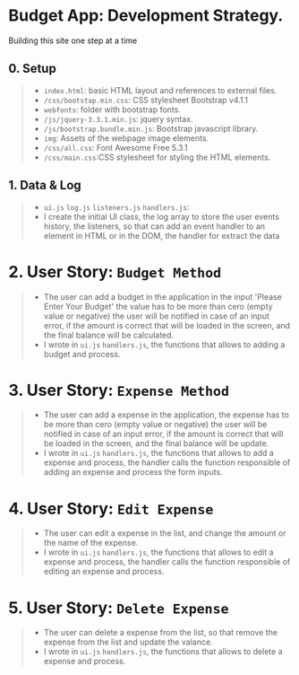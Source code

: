 # Budget App: Development Strategy. 
Building this site one step at a time

## 0. Setup

> * `index.html`: basic HTML layout and references to external files.
> * `/css/bootstap.min.css`: CSS stylesheet Bootstrap v4.1.1
> * `webfonts`: folder with bootstrap fonts.
> * `/js/jquery-3.3.1.min.js`:  jquery syntax.
> * `/js/bootstrap.bundle.min.js`: Bootstrap javascript library.
> * `img`: Assets of the webpage image elements.
> * `/css/all.css`: Font Awesome Free 5.3.1
> * `/css/main.css`:CSS stylesheet for styling the HTML elements.

## 1. Data & Log

> * `ui.js` `log.js` `listeners.js` `handlers.js`: 
> * I create the initial UI class, the log array to store the user events history, the listeners, so that can add an event handler to an element in HTML or in the DOM, the handler for extract the data 

# 2. User Story: `Budget Method` 

> * The user can add a budget in the application in the input 'Please Enter Your Budget' the value has to be more than cero (empty value or negative) the user will be notified in case of an input error, if the amount is correct that will be loaded in the screen, and the final balance will be calculated. 
> * I wrote in `ui.js` `handlers.js`, the functions that allows to adding a budget and process. 

# 3. User Story: `Expense Method` 

> * The user can add a expense in the application, the expense has to be more than cero (empty value or negative) the user will be notified in case of an input error, if the amount is correct that will be loaded in the screen, and the final balance will be update.
> * I wrote in `ui.js` `handlers.js`, the functions that allows to add a expense and process, the handler calls the function responsible of adding an expense and process the form inputs.

# 4. User Story: `Edit Expense` 

> * The user can edit a expense in the list, and change the amount or the name of the expense.
> * I wrote in `ui.js` `handlers.js`, the functions that allows to edit a expense and process, the handler calls the function responsible of editing an expense and process.

# 5. User Story: `Delete Expense` 

> * The user can delete a expense from the list, so that remove the expense from the list and update the valance.
> * I wrote in `ui.js` `handlers.js`, the functions that allows to delete a expense and process.

